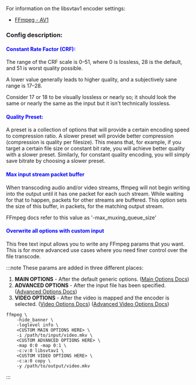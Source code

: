 
For information on the libsvtav1 encoder settings:
 - [FFmpeg - AV1](https://trac.ffmpeg.org/wiki/Encode/AV1)


### Config description:


#### <span style="color:blue">Constant Rate Factor (CRF):</span>
The range of the CRF scale is 0–51, where 0 is lossless, 28 is the default, and 51 is worst quality possible. 

A lower value generally leads to higher quality, and a subjectively sane range is 17–28. 

Consider 17 or 18 to be visually lossless or nearly so; it should look the same or nearly the same as the input but it isn't technically lossless. 


#### <span style="color:blue">Quality Preset:</span>
A preset is a collection of options that will provide a certain encoding speed to compression ratio. 
A slower preset will provide better compression (compression is quality per filesize). 
This means that, for example, if you target a certain file size or constant bit rate, you will achieve better quality with a slower preset. 
Similarly, for constant quality encoding, you will simply save bitrate by choosing a slower preset. 


#### <span style="color:blue">Max input stream packet buffer</span>
When transcoding audio and/or video streams, ffmpeg will not begin writing into the output until it has one packet for each such stream. 
While waiting for that to happen, packets for other streams are buffered. 
This option sets the size of this buffer, in packets, for the matching output stream.

FFmpeg docs refer to this value as '-max_muxing_queue_size'


#### <span style="color:blue">Overwrite all options with custom input</span>
This free text input allows you to write any FFmpeg params that you want. 
This is for more advanced use cases where you need finer control over the file transcode.

:::note
These params are added in three different places:
1. **MAIN OPTIONS** - After the default generic options.
   ([Main Options Docs](https://ffmpeg.org/ffmpeg.html#Main-options))
1. **ADVANCED OPTIONS** - After the input file has been specified.
   ([Advanced Options Docs](https://ffmpeg.org/ffmpeg.html#Advanced-options))
1. **VIDEO OPTIONS** - After the video is mapped and the encoder is selected.
   ([Video Options Docs](https://ffmpeg.org/ffmpeg.html#Video-Options))
   ([Advanced Video Options Docs](https://ffmpeg.org/ffmpeg.html#Advanced-Video-options))

```
ffmpeg \
    -hide_banner \
    -loglevel info \
    <CUSTOM MAIN OPTIONS HERE> \
    -i /path/to/input/video.mkv \
    <CUSTOM ADVANCED OPTIONS HERE> \
    -map 0:0 -map 0:1 \
    -c:v:0 libsvtav1 \
    <CUSTOM VIDEO OPTIONS HERE> \
    -c:a:0 copy \
    -y /path/to/output/video.mkv 
```
:::
